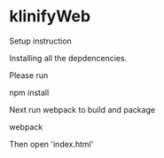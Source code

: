 # klinifyWeb

Setup instruction 

Installing all the depdencencies. 

Please run 

npm install

Next run webpack to build and package

webpack 

Then open 'index.html' 



